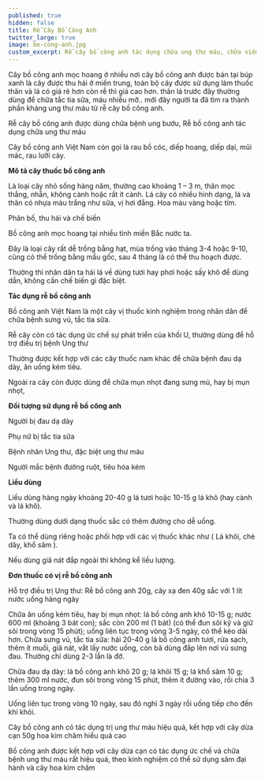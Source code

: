 ```yaml
---
published: true
hidden: false
title: Rễ Cây Bồ Công Anh
twitter_large: true
image: bo-cong-anh.jpg
custom_excerpt: Rễ cây bồ công anh tác dụng chữa ung thư máu, chữa viêm gan, tắc tia sữa.
---
```


Cây bồ công anh mọc hoang ở nhiều nơi cây bồ công anh được bán tại búp xanh là cây được thu hái ở miền trung, toàn bộ cây được sử dụng làm thuốc thân và lá có giá rẻ hơn còn rễ thì giá cao hơn. thân lá trước đây thường dùng để chữa tắc tia sữa, máu nhiễu mỡ.. mới đây người ta đã tìm ra thành phần kháng ung thư máu từ rễ cây bồ công anh.

Rễ cây bồ công anh được dùng chữa bệnh ung bướu, Rễ bồ công anh tác dụng chữa ung thư máu

Cây bồ công anh Việt Nam còn gọi là rau bồ cóc, diếp hoang, diếp dại, mũi mác, rau lưỡi cày.

**Mô tả cây thuốc bồ công anh**

Là loại cây nhỏ sống hàng năm, thường cao khoảng 1 – 3 m, thân mọc thẳng, nhẵn, không cành hoặc rất ít cành. Lá cây có nhiều hình dạng, lá và thân có nhựa màu trắng như sữa, vị hơi đắng. Hoa màu vàng hoặc tím.

Phân bố, thu hái và chế biến

Bồ công anh mọc hoang tại nhiều tỉnh miền Bắc nước ta.

Đây là loại cây rất dễ trồng bằng hạt, mùa trồng vào tháng 3-4 hoặc 9-10, cũng có thể trồng bằng mẩu gốc, sau 4 tháng là có thể thu hoạch được.

Thường thì nhân dân ta hái lá về dùng tươi hay phơi hoặc sấy khô để dùng dần, không cần chế biến gì đặc biệt.

**Tác dụng rễ bồ công anh**

Bồ công anh Việt Nam là một cây vị thuốc kinh nghiệm trong nhân dân để chữa bệnh sưng vú, tắc tia sữa.

Rễ cây còn có tác dụng ức chế sự phát triển của khối U, thường dùng để hỗ trợ điều trị bệnh Ung thư

Thường được kết hợp với các cây thuốc nam khác để chữa bệnh đau dạ dày, ăn uống kém tiêu.

Ngoài ra cây còn được dùng để chữa mụn nhọt đang sưng mủ, hay bị mụn nhọt,

**Đối tượng sử dụng rễ bồ công anh**

Người bị đau dạ dày

Phụ nữ bị tắc tia sữa

Bệnh nhân Ung thư, đặc biệt ung thư máu

Người mắc bệnh đường ruột, tiêu hóa kém

**Liều dùng**

Liều dùng hàng ngày khoảng 20-40 g lá tươi hoặc 10-15 g lá khô (hay cành và lá khô).

Thường dùng dưới dạng thuốc sắc có thêm đường cho dễ uống.

Ta có thể dùng riêng hoặc phối hợp với các vị thuốc khác như ( Lá khôi, chè dây, khổ sâm ).

Nếu dùng giã nát đắp ngoài thì không kể liều lượng.

**Đơn thuốc có vị rễ bồ công anh**

Hỗ trợ điều trị Ung thư: Rễ bồ công anh 20g, cây xạ đen 40g sắc với 1 lít nước uống hàng ngày

Chữa ăn uống kém tiêu, hay bị mụn nhọt: lá bồ công anh khô 10-15 g; nước 600 ml (khoảng 3 bát con); sắc còn 200 ml (1 bát) (có thể đun sôi kỹ và giữ sôi trong vòng 15 phút); uống liên tục trong vòng 3-5 ngày, có thể kéo dài hơn.
Chữa sưng vú, tắc tia sữa: hái 20-40 g lá bồ công anh tươi, rửa sạch, thêm ít muối, giã nát, vắt lấy nước uống, còn bã dùng đắp lên nơi vú sưng đau. Thường chỉ dùng 2-3 lần là đỡ.

Chữa đau dạ dày: lá bồ công anh khô 20 g; lá khôi 15 g; lá khổ sâm 10 g; thêm 300 ml nước, đun sôi trong vòng 15 phút, thêm ít đường vào, rồi chia 3 lần uống trong ngày. 

Uống liên tục trong vòng 10 ngày, sau đó nghỉ 3 ngày rồi uống tiếp cho đến khi khỏi.

Cây bồ công anh có tác dụng trị ung thư máu hiệu quả, kết hợp với cây dừa cạn 50g  hoa kim châm hiểu quả cao

Bồ công anh được kết hợp với cây dừa cạn có tác dụng ức chế và chữa bệnh ung thư máu rất hiệu quả, theo kinh nghiệm có thể sử dụng sâm đại hành và cây hoa kim châm